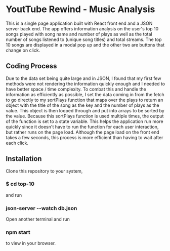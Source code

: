 # YoutTube Rewind - Music Analysis

This is a single page application built with React front end and a JSON server back end. The app offers information analysis on the user's top 10 songs played with song name and number of plays as well as the total number of songs listened to (unique song titles) and total streams. The top 10 songs are displayed in a modal pop up and the other two are buttons that change on click.

## Coding Process

Due to the data set being quite large and in JSON, I found that my first few methods were not rendering the information quickly enough and I needed to have better space / time complexity. To combat this and handle the information as efficiently as possible, I set the data coming in from the fetch to go directly to my sortPlays function that maps over the plays to return an object with the title of the song as the key and the number of plays as the value. This object is then looped through and put into arrays to be sorted by the value. Because this sortPlays function is used multiple times, the output of the function is set to a state variable. This helps the application run more quickly since it doesn't have to run the function for each user interaction, but rather runs on the page load. Although the page load on the front end takes a few seconds, this process is more efficient than having to wait after each click.

## Installation

Clone this repository to your system,

### $ cd top-10

and run

### json-server --watch db.json

Open another terminal and run

### npm start

to view in your browser.
